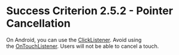 # Success Criterion 2.5.2 - Pointer Cancellation

On Android, you can use the [ClickListener](https://developer.android.com/reference/android/view/View.OnClickListener). Avoid using the [OnTouchListener](https://developer.android.com/reference/android/view/View.OnTouchListener). Users will not be able to cancel a touch.
